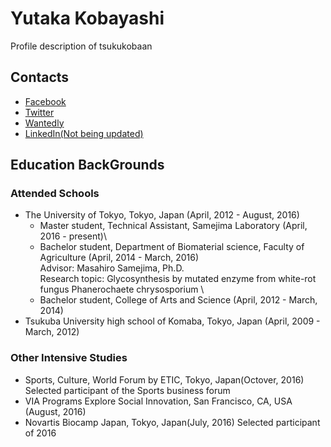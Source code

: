 # Yutaka Kobayashi
Profile description of tsukukobaan

## Contacts
* [Facebook](https://www.facebook.com/tsukukobaan)
* [Twitter](https://twitter.com/tsukukobaan)
* [Wantedly](https://www.wantedly.com/users/277413)
* [LinkedIn(Not being updated)](www.linkedin.com/in/tsukukobaan)

## Education BackGrounds
### Attended Schools
- The University of Tokyo, Tokyo, Japan (April, 2012 - August, 2016)
  * Master student, Technical Assistant, Samejima Laboratory (April, 2016 - present)\
  * Bachelor student, Department of Biomaterial science, Faculty of Agriculture (April, 2014 - March,  2016) \
     Advisor: Masahiro Samejima, Ph.D. \
     Research topic: Glycosynthesis by mutated enzyme from white-rot fungus Phanerochaete chrysosporium \
  * Bachelor student, College of Arts and Science (April, 2012 - March, 2014)
- Tsukuba University high school of Komaba, Tokyo, Japan (April, 2009 - March, 2012)
	
### Other Intensive Studies
- Sports, Culture, World Forum by ETIC, Tokyo, Japan(Octover, 2016)
	Selected participant of the Sports business forum
- VIA Programs Explore Social Innovation, San Francisco, CA, USA (August, 2016)
- Novartis Biocamp Japan, Tokyo, Japan(July, 2016)
	Selected participant of 2016
